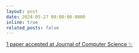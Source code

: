 ```yaml
---
layout: post
date: 2024-05-27 00:00:00-0000
inline: true
related_posts: false
---
```


[1 paper accepted at Journal of Computer Science ✨](https://thescipub.com/abstract/jcssp.2024.819.826)
